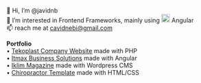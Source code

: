 👋 Hi, I’m @javidnb<br/>
👀 I’m interested in Frontend Frameworks, mainly using <img src="https://v9.angular.cn/assets/images/logos/angular/angular.png" style="width: 20px"/> Angular<br/>
📫 reach me at cavidnebi@gmail.com<br/>

<b>Portfolio</b> <br/>
• <a href="https://tekoplast.az/" target="_blank">Tekoplast Company Website</a> <span>made with PHP</span><br/> 
• <a href="https://tekoplast.az/itmax.az" target="_blank">Itmax Business Solutions</a> <span>made with Angular</span><br/>
• <a href="https://iklim.az" target="_blank">Iklim Magazine</a> <span>made with Wordpress CMS</span><br/>
• <a href="https://javidnb.github.io" target="_blank">Chiropractor Template</a> <span>made with HTML/CSS</span><br/>
